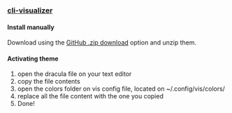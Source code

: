 ### [cli-visualizer](https://github.com/dpayne/cli-visualizer)

#### Install manually

Download using the [GitHub .zip download](https://github.com/dracula/cli-visualizer/archive/master.zip) option and unzip them.

#### Activating theme

1. open the dracula file on your text editor
2. copy the file contents
3. open the colors folder on vis config file, located on ~/.config/vis/colors/
4. replace all the file content with the one you copied 
5. Done!
